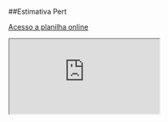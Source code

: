 
##Estimativa Pert

[Acesso a planilha online](https://docs.google.com/spreadsheets/d/1tk6N9yP0x0Bd0S89-vvIxuFlra7wYxCrg-r4poAxl34/edit?usp=sharing)
<iframe src="https://docs.google.com/spreadsheets/d/e/2PACX-1vSjXINHLZz6TzvzJpPFvMiNKKs_BHmXiCQvk1U_nC0QXODjNsrfvNBTEgZPa1yvURcsq0WuiGmShwoQ/pubhtml?gid=1960473857&amp;single=true&amp;widget=true&amp;headers=false"></iframe>